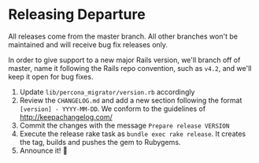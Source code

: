 # Releasing Departure

All releases come from the master branch. All other branches won't be maintained
and will receive bug fix releases only.

In order to give support to a new major Rails version, we'll branch off of
master, name it following the Rails repo convention, such as `v4.2`, and
we'll keep it open for bug fixes.

1. Update `lib/percona_migrator/version.rb` accordingly
2. Review the `CHANGELOG.md` and add a new section following the format
   `[version] - YYYY-MM-DD`. We conform to the guidelines of
   http://keepachangelog.com/
3. Commit the changes with the message `Prepare release VERSION`
4. Execute the release rake task as `bundle exec rake release`. It creates the
   tag, builds and pushes the gem to Rubygems.
5. Announce it! :tada:
